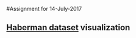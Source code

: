 #Assignment for 14-July-2017

## [Haberman dataset](https://www.kaggle.com/gilsousa/habermans-survival-data-set) visualization
